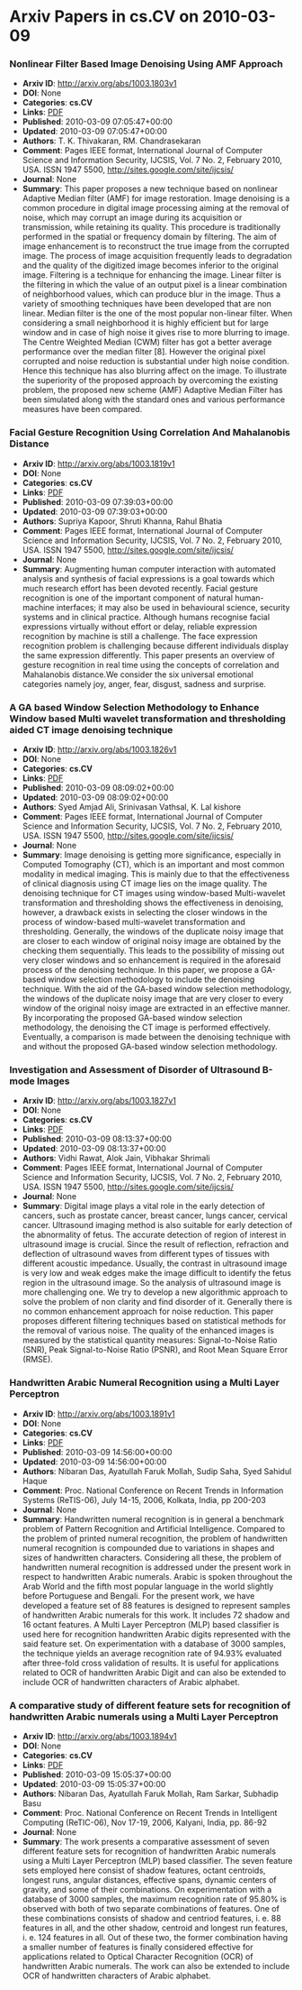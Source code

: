 # Arxiv Papers in cs.CV on 2010-03-09
### Nonlinear Filter Based Image Denoising Using AMF Approach
- **Arxiv ID**: http://arxiv.org/abs/1003.1803v1
- **DOI**: None
- **Categories**: **cs.CV**
- **Links**: [PDF](http://arxiv.org/pdf/1003.1803v1)
- **Published**: 2010-03-09 07:05:47+00:00
- **Updated**: 2010-03-09 07:05:47+00:00
- **Authors**: T. K. Thivakaran, RM. Chandrasekaran
- **Comment**: Pages IEEE format, International Journal of Computer Science and
  Information Security, IJCSIS, Vol. 7 No. 2, February 2010, USA. ISSN 1947
  5500, http://sites.google.com/site/ijcsis/
- **Journal**: None
- **Summary**: This paper proposes a new technique based on nonlinear Adaptive Median filter (AMF) for image restoration. Image denoising is a common procedure in digital image processing aiming at the removal of noise, which may corrupt an image during its acquisition or transmission, while retaining its quality. This procedure is traditionally performed in the spatial or frequency domain by filtering. The aim of image enhancement is to reconstruct the true image from the corrupted image. The process of image acquisition frequently leads to degradation and the quality of the digitized image becomes inferior to the original image. Filtering is a technique for enhancing the image. Linear filter is the filtering in which the value of an output pixel is a linear combination of neighborhood values, which can produce blur in the image. Thus a variety of smoothing techniques have been developed that are non linear. Median filter is the one of the most popular non-linear filter. When considering a small neighborhood it is highly efficient but for large window and in case of high noise it gives rise to more blurring to image. The Centre Weighted Median (CWM) filter has got a better average performance over the median filter [8]. However the original pixel corrupted and noise reduction is substantial under high noise condition. Hence this technique has also blurring affect on the image. To illustrate the superiority of the proposed approach by overcoming the existing problem, the proposed new scheme (AMF) Adaptive Median Filter has been simulated along with the standard ones and various performance measures have been compared.



### Facial Gesture Recognition Using Correlation And Mahalanobis Distance
- **Arxiv ID**: http://arxiv.org/abs/1003.1819v1
- **DOI**: None
- **Categories**: **cs.CV**
- **Links**: [PDF](http://arxiv.org/pdf/1003.1819v1)
- **Published**: 2010-03-09 07:39:03+00:00
- **Updated**: 2010-03-09 07:39:03+00:00
- **Authors**: Supriya Kapoor, Shruti Khanna, Rahul Bhatia
- **Comment**: Pages IEEE format, International Journal of Computer Science and
  Information Security, IJCSIS, Vol. 7 No. 2, February 2010, USA. ISSN 1947
  5500, http://sites.google.com/site/ijcsis/
- **Journal**: None
- **Summary**: Augmenting human computer interaction with automated analysis and synthesis of facial expressions is a goal towards which much research effort has been devoted recently. Facial gesture recognition is one of the important component of natural human-machine interfaces; it may also be used in behavioural science, security systems and in clinical practice. Although humans recognise facial expressions virtually without effort or delay, reliable expression recognition by machine is still a challenge. The face expression recognition problem is challenging because different individuals display the same expression differently. This paper presents an overview of gesture recognition in real time using the concepts of correlation and Mahalanobis distance.We consider the six universal emotional categories namely joy, anger, fear, disgust, sadness and surprise.



### A GA based Window Selection Methodology to Enhance Window based Multi wavelet transformation and thresholding aided CT image denoising technique
- **Arxiv ID**: http://arxiv.org/abs/1003.1826v1
- **DOI**: None
- **Categories**: **cs.CV**
- **Links**: [PDF](http://arxiv.org/pdf/1003.1826v1)
- **Published**: 2010-03-09 08:09:02+00:00
- **Updated**: 2010-03-09 08:09:02+00:00
- **Authors**: Syed Amjad Ali, Srinivasan Vathsal, K. Lal kishore
- **Comment**: Pages IEEE format, International Journal of Computer Science and
  Information Security, IJCSIS, Vol. 7 No. 2, February 2010, USA. ISSN 1947
  5500, http://sites.google.com/site/ijcsis/
- **Journal**: None
- **Summary**: Image denoising is getting more significance, especially in Computed Tomography (CT), which is an important and most common modality in medical imaging. This is mainly due to that the effectiveness of clinical diagnosis using CT image lies on the image quality. The denoising technique for CT images using window-based Multi-wavelet transformation and thresholding shows the effectiveness in denoising, however, a drawback exists in selecting the closer windows in the process of window-based multi-wavelet transformation and thresholding. Generally, the windows of the duplicate noisy image that are closer to each window of original noisy image are obtained by the checking them sequentially. This leads to the possibility of missing out very closer windows and so enhancement is required in the aforesaid process of the denoising technique. In this paper, we propose a GA-based window selection methodology to include the denoising technique. With the aid of the GA-based window selection methodology, the windows of the duplicate noisy image that are very closer to every window of the original noisy image are extracted in an effective manner. By incorporating the proposed GA-based window selection methodology, the denoising the CT image is performed effectively. Eventually, a comparison is made between the denoising technique with and without the proposed GA-based window selection methodology.



### Investigation and Assessment of Disorder of Ultrasound B-mode Images
- **Arxiv ID**: http://arxiv.org/abs/1003.1827v1
- **DOI**: None
- **Categories**: **cs.CV**
- **Links**: [PDF](http://arxiv.org/pdf/1003.1827v1)
- **Published**: 2010-03-09 08:13:37+00:00
- **Updated**: 2010-03-09 08:13:37+00:00
- **Authors**: Vidhi Rawat, Alok Jain, Vibhakar Shrimali
- **Comment**: Pages IEEE format, International Journal of Computer Science and
  Information Security, IJCSIS, Vol. 7 No. 2, February 2010, USA. ISSN 1947
  5500, http://sites.google.com/site/ijcsis/
- **Journal**: None
- **Summary**: Digital image plays a vital role in the early detection of cancers, such as prostate cancer, breast cancer, lungs cancer, cervical cancer. Ultrasound imaging method is also suitable for early detection of the abnormality of fetus. The accurate detection of region of interest in ultrasound image is crucial. Since the result of reflection, refraction and deflection of ultrasound waves from different types of tissues with different acoustic impedance. Usually, the contrast in ultrasound image is very low and weak edges make the image difficult to identify the fetus region in the ultrasound image. So the analysis of ultrasound image is more challenging one. We try to develop a new algorithmic approach to solve the problem of non clarity and find disorder of it. Generally there is no common enhancement approach for noise reduction. This paper proposes different filtering techniques based on statistical methods for the removal of various noise. The quality of the enhanced images is measured by the statistical quantity measures: Signal-to-Noise Ratio (SNR), Peak Signal-to-Noise Ratio (PSNR), and Root Mean Square Error (RMSE).



### Handwritten Arabic Numeral Recognition using a Multi Layer Perceptron
- **Arxiv ID**: http://arxiv.org/abs/1003.1891v1
- **DOI**: None
- **Categories**: **cs.CV**
- **Links**: [PDF](http://arxiv.org/pdf/1003.1891v1)
- **Published**: 2010-03-09 14:56:00+00:00
- **Updated**: 2010-03-09 14:56:00+00:00
- **Authors**: Nibaran Das, Ayatullah Faruk Mollah, Sudip Saha, Syed Sahidul Haque
- **Comment**: Proc. National Conference on Recent Trends in Information Systems
  (ReTIS-06), July 14-15, 2006, Kolkata, India, pp 200-203
- **Journal**: None
- **Summary**: Handwritten numeral recognition is in general a benchmark problem of Pattern Recognition and Artificial Intelligence. Compared to the problem of printed numeral recognition, the problem of handwritten numeral recognition is compounded due to variations in shapes and sizes of handwritten characters. Considering all these, the problem of handwritten numeral recognition is addressed under the present work in respect to handwritten Arabic numerals. Arabic is spoken throughout the Arab World and the fifth most popular language in the world slightly before Portuguese and Bengali. For the present work, we have developed a feature set of 88 features is designed to represent samples of handwritten Arabic numerals for this work. It includes 72 shadow and 16 octant features. A Multi Layer Perceptron (MLP) based classifier is used here for recognition handwritten Arabic digits represented with the said feature set. On experimentation with a database of 3000 samples, the technique yields an average recognition rate of 94.93% evaluated after three-fold cross validation of results. It is useful for applications related to OCR of handwritten Arabic Digit and can also be extended to include OCR of handwritten characters of Arabic alphabet.



### A comparative study of different feature sets for recognition of handwritten Arabic numerals using a Multi Layer Perceptron
- **Arxiv ID**: http://arxiv.org/abs/1003.1894v1
- **DOI**: None
- **Categories**: **cs.CV**
- **Links**: [PDF](http://arxiv.org/pdf/1003.1894v1)
- **Published**: 2010-03-09 15:05:37+00:00
- **Updated**: 2010-03-09 15:05:37+00:00
- **Authors**: Nibaran Das, Ayatullah Faruk Mollah, Ram Sarkar, Subhadip Basu
- **Comment**: Proc. National Conference on Recent Trends in Intelligent Computing
  (ReTIC-06), Nov 17-19, 2006, Kalyani, India, pp. 86-92
- **Journal**: None
- **Summary**: The work presents a comparative assessment of seven different feature sets for recognition of handwritten Arabic numerals using a Multi Layer Perceptron (MLP) based classifier. The seven feature sets employed here consist of shadow features, octant centroids, longest runs, angular distances, effective spans, dynamic centers of gravity, and some of their combinations. On experimentation with a database of 3000 samples, the maximum recognition rate of 95.80% is observed with both of two separate combinations of features. One of these combinations consists of shadow and centriod features, i. e. 88 features in all, and the other shadow, centroid and longest run features, i. e. 124 features in all. Out of these two, the former combination having a smaller number of features is finally considered effective for applications related to Optical Character Recognition (OCR) of handwritten Arabic numerals. The work can also be extended to include OCR of handwritten characters of Arabic alphabet.




